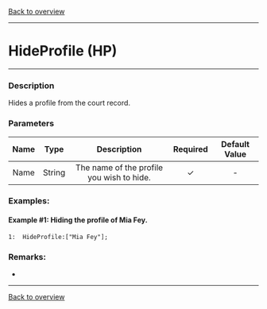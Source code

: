 [Back to overview](index.md)

---
# HideProfile (HP)
---
### Description
Hides a profile from the court record.

### Parameters

|Name|Type|Description|Required|Default Value|
|:---:|:---:|:---:|:---:|:---:|
|Name|String|The name of the profile you wish to hide.|✓|-|

### Examples:
#### Example #1: Hiding the profile of Mia Fey.
```
1:  HideProfile:["Mia Fey"];
```
### Remarks:
-

---
[Back to overview](index.md)